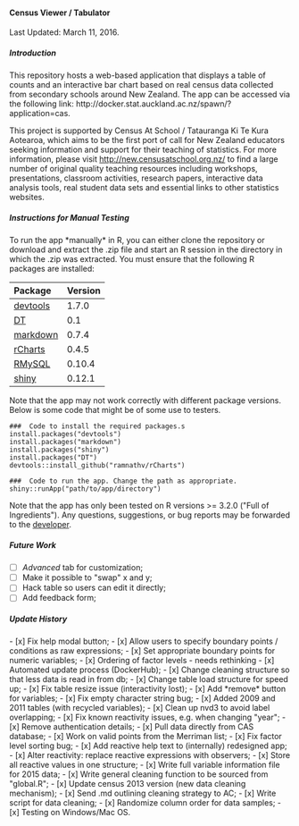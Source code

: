 <h4> Census Viewer / Tabulator </h4>
<h7> Last Updated: March 11, 2016. </h7>
<br>
<h5> Introduction </h5>
This repository hosts a web-based application that displays a table of counts and an interactive bar chart based on real census data collected from secondary schools around New Zealand. The app can be accessed via the following link: http://docker.stat.auckland.ac.nz/spawn/?application=cas. 

This project is supported by Census At School / Tatauranga Ki Te Kura Aotearoa, which aims to be the first port of call for New Zealand educators seeking information and support for their teaching of statistics. For more information, please visit  http://new.censusatschool.org.nz/ to find a large number of original quality teaching resources including workshops, presentations, classroom activities, research papers, interactive data analysis tools, real student data sets and essential links to other statistics websites. 

<h5> Instructions for Manual Testing </h5>
To run the app *manually* in R, you can either clone the repository or download and extract the .zip file and start an R 
session in the directory in which the .zip was extracted. You must ensure that the following R packages are installed:

| Package  | Version | 
|:---------|:--------|
|[devtools]| 1.7.0   |
|[DT]      | 0.1     |
|[markdown]| 0.7.4   |
|[rCharts] | 0.4.5   |
|[RMySQL]  | 0.10.4  |
|[shiny]   | 0.12.1  |

[devtools]: <https://github.com/hadley/devtools>
[DT]: <https://github.com/rstudio/DT>
[markdown]: <https://github.com/rstudio/rmarkdown>
[rCharts]: <https://github.com/cpi2025/rCharts>
[RMySQL]: <https://github.com/rstats-db/RMySQL>
[shiny]: <https://github.com/rstudio/shiny>

Note that the app may not work correctly with different package versions. Below is some code that might be of some use to testers.

```{r}
###  Code to install the required packages.s
install.packages("devtools")
install.packages("markdown")
install.packages("shiny")
install.packages("DT")
devtools::install_github("ramnathv/rCharts")

###  Code to run the app. Change the path as appropriate.
shiny::runApp("path/to/app/directory")
```

Note that the app has only been tested on R versions >= 3.2.0 ("Full of Ingredients"). Any questions, suggestions, or bug reports may be forwarded to the  <a href="mailto:cpar137@aucklanduni.ac.nz">developer</a>.

<h5> Future Work </h5>

- [ ] *Advanced* tab for customization;
- [ ] Make it possible to "swap" x and y;
- [ ] Hack table so users can edit it directly;
- [ ] Add feedback form;

<h5> Update History </h5>
- [x] Fix help modal button;
- [x] Allow users to specify boundary points / conditions as raw expressions;
- [x] Set appropriate boundary points for numeric variables;
- [x] Ordering of factor levels - needs rethinking
- [x] Automated update process (DockerHub);
- [x] Change cleaning structure so that less data is read in from db;
- [x] Change table load structure for speed up;
- [x] Fix table resize issue (interactivity lost);
- [x] Add *remove* button for variables;
- [x] Fix empty character string bug;
- [x] Added 2009 and 2011 tables (with recycled variables);
- [x] Clean up nvd3 to avoid label overlapping;
- [x] Fix known reactivity issues, e.g. when changing "year";
- [x] Remove authentication details;
- [x] Pull data directly from CAS database;
- [x] Work on valid points from the Merriman list;
- [x] Fix factor level sorting bug;
- [x] Add reactive help text to (internally) redesigned app;
- [x] Alter reactivity: replace reactive expressions with observers;
- [x] Store all reactive values in one structure;
- [x] Write full variable information file for 2015 data;
- [x] Write general cleaning function to be sourced from "global.R";
- [x] Update census 2013 version (new data cleaning mechanism);
- [x] Send .md outlining cleaning strategy to AC;
- [x] Write script for data cleaning;
- [x] Randomize column order for data samples;
- [x] Testing on Windows/Mac OS.
